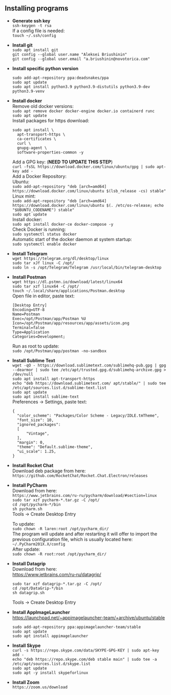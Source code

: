 ## Installing programs

- **Generate ssh key**   
`ssh-keygen -t rsa`  
If a config file is needed:  
`touch ~/.ssh/config`  

- **Install git**  
`sudo apt install git`  
`git config --global user.name "Aleksei Briushinin"`  
`git config --global user.email "a.briushinin@novotorica.com"`  

- **Install specific python version**  
  ```
  sudo add-apt-repository ppa:deadsnakes/ppa
  sudo apt update
  sudo apt install python3.9 python3.9-distutils python3.9-dev python3.9-venv
  ```

- **Install docker**  
Remove old docker versions:  
`sudo apt remove docker docker-engine docker.io containerd runc`  
`sudo apt update`  
  Install packages for https download:  
  ```
  sudo apt install \
    apt-transport-https \
    ca-certificates \
    curl \
    gnupg-agent \
    software-properties-common -y
  ```
  Add a GPG key: (**NEED TO UPDATE THIS STEP**)   
`curl -fsSL https://download.docker.com/linux/ubuntu/gpg | sudo apt-key add -`  
Add a Docker Repository:  
Ubuntu:  
`sudo add-apt-repository "deb [arch=amd64] https://download.docker.com/linux/ubuntu $(lsb_release -cs) stable"`  
Linux mint:  
`sudo add-apt-repository "deb [arch=amd64] https://download.docker.com/linux/ubuntu $(. /etc/os-release; echo "$UBUNTU_CODENAME") stable"`  
`sudo apt update`  
Install docker:  
`sudo apt install docker-ce docker-compose -y`  
 Check Docker is running:  
`sudo systemctl status docker`  
Automatic start of the docker daemon at system startup:  
`sudo systemctl enable docker`  

- **Install Telegram**  
`wget https://telegram.org/dl/desktop/linux`  
`sudo tar xJf linux -C /opt/`  
`sudo ln -s /opt/Telegram/Telegram /usr/local/bin/telegram-desktop`  

- **Install Postman**  
`wget https://dl.pstmn.io/download/latest/linux64`  
`sudo tar xzf linux64 -C /opt/`  
`touch ~/.local/share/applications/Postman.desktop`  
  Open file in editor, paste text:
  ```
  [Desktop Entry]
  Encoding=UTF-8
  Name=Postman
  Exec=/opt/Postman/app/Postman %U
  Icon=/opt/Postman/app/resources/app/assets/icon.png
  Terminal=false
  Type=Application
  Categories=Development;
  ```
  Run as root to update:  
  `sudo /opt/Postman/app/postman -no-sandbox`

- **Install Sublime Text**  
`wget -qO - https://download.sublimetext.com/sublimehq-pub.gpg | gpg --dearmor | sudo tee /etc/apt/trusted.gpg.d/sublimehq-archive.gpg > /dev/null`  
`sudo apt install apt-transport-https`  
`echo "deb https://download.sublimetext.com/ apt/stable/" | sudo tee /etc/apt/sources.list.d/sublime-text.list`  
`sudo apt update`  
`sudo apt install sublime-text`  
  Preferences -> Settings, paste text:  
  ```
  {
    "color_scheme": "Packages/Color Scheme - Legacy/IDLE.tmTheme",
    "font_size": 10,
    "ignored_packages":
    [
        "Vintage",
    ],
    "margin": 0,
    "theme": "Default.sublime-theme",
    "ui_scale": 1.25,
  }
  ```
- **Install Rocket Chat**  
Download deb package from here:   
`https://github.com/RocketChat/Rocket.Chat.Electron/releases`  

- **Install PyCharm**  
Download from here:  
`https://www.jetbrains.com/ru-ru/pycharm/download/#section=linux`  
`sudo tar xzf pycharm-*.tar.gz -C /opt/`  
`cd /opt/pycharm-*/bin`  
`sh pycharm.sh`  
  Tools -> Create Desktop Entry  
  
  To update:  
`sudo chown -R laren:root /opt/pycharm_dir/`  
  The program will update and after restarting it will offer to import the previous configuration file, which is usually located here: `~/.PyCharm201X.X/config`  
  After update:  
`sudo chown -R root:root /opt/pycharm_dir/`  

- **Install Datagrip**  
Download from here:  
https://www.jetbrains.com/ru-ru/datagrip/
  ```
  sudo tar xzf datagrip-*.tar.gz -C /opt/
  cd /opt/DataGrip-*/bin
  sh datagrip.sh
  ```
  Tools -> Create Desktop Entry 

- **Install AppImageLauncher**  
https://launchpad.net/~appimagelauncher-team/+archive/ubuntu/stable
  ```
  sudo add-apt-repository ppa:appimagelauncher-team/stable
  sudo apt update
  sudo apt install appimagelauncher
  ```

- **Install Skype**  
`curl -s https://repo.skype.com/data/SKYPE-GPG-KEY | sudo apt-key add -`  
`echo "deb https://repo.skype.com/deb stable main" | sudo tee -a /etc/apt/sources.list.d/skype.list`  
`sudo apt update`  
`sudo apt -y install skypeforlinux`  

- **Install Zoom**  
`https://zoom.us/download` 
